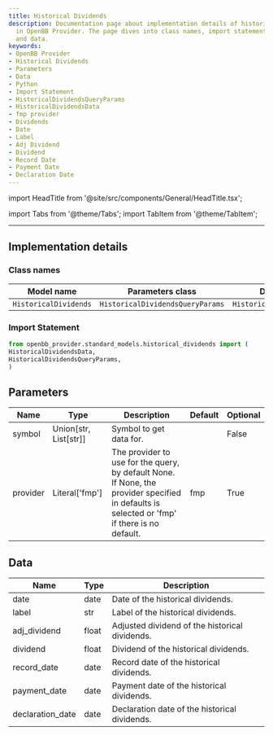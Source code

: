 ```yaml
---
title: Historical Dividends
description: Documentation page about implementation details of historical dividends
  in OpenBB Provider. The page dives into class names, import statement, parameters,
  and data.
keywords:
- OpenBB Provider
- Historical Dividends
- Parameters
- Data
- Python
- Import Statement
- HistoricalDividendsQueryParams
- HistoricalDividendsData
- fmp provider
- Dividends
- Date
- Label
- Adj Dividend
- Dividend
- Record Date
- Payment Date
- Declaration Date
---
```


import HeadTitle from '@site/src/components/General/HeadTitle.tsx';

<HeadTitle title="Historical Dividends - Data_Models | OpenBB Platform Docs" />


import Tabs from '@theme/Tabs';
import TabItem from '@theme/TabItem';


---

## Implementation details

### Class names

| Model name | Parameters class | Data class |
| ---------- | ---------------- | ---------- |
| `HistoricalDividends` | `HistoricalDividendsQueryParams` | `HistoricalDividendsData` |

### Import Statement

```python
from openbb_provider.standard_models.historical_dividends import (
HistoricalDividendsData,
HistoricalDividendsQueryParams,
)
```

## Parameters

<Tabs>
<TabItem value="standard" label="Standard">

| Name | Type | Description | Default | Optional |
| ---- | ---- | ----------- | ------- | -------- |
| symbol | Union[str, List[str]] | Symbol to get data for. |  | False |
| provider | Literal['fmp'] | The provider to use for the query, by default None. If None, the provider specified in defaults is selected or 'fmp' if there is no default. | fmp | True |
</TabItem>

</Tabs>

## Data

<Tabs>
<TabItem value="standard" label="Standard">

| Name | Type | Description |
| ---- | ---- | ----------- |
| date | date | Date of the historical dividends. |
| label | str | Label of the historical dividends. |
| adj_dividend | float | Adjusted dividend of the historical dividends. |
| dividend | float | Dividend of the historical dividends. |
| record_date | date | Record date of the historical dividends. |
| payment_date | date | Payment date of the historical dividends. |
| declaration_date | date | Declaration date of the historical dividends. |
</TabItem>

</Tabs>
